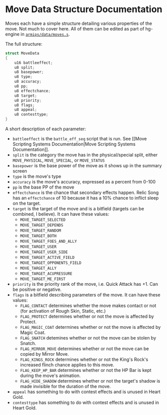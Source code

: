 # Move Data Structure Documentation
Moves each have a simple structure detailing various properties of the move.  Not much to cover here.  All of them can be edited as part of hg-engine in [``armips/data/moves.s``](https://github.com/BluRosie/hg-engine/blob/main/armips/data/moves.s).

The full structure:
```c
struct MoveData
{
    u16 battleeffect;
    u8 split;
    u8 basepower;
    u8 type;
    u8 accuracy;
    u8 pp;
    u8 effectchance;
    u8 target;
    u8 priority;
    u8 flags;
    u8 appeal;
    u8 contesttype;
}
```
A short description of each parameter:
- ``battleeffect`` is the ``battle_eff_seq`` script that is run.  See [[Move Scripting Systems Documentation|Move Scripting Systems Documentation]].
- ``split`` is the category the move has in the physical/special split, either ``MOVE_PHYSICAL``, ``MOVE_SPECIAL``, or ``MOVE_STATUS``
- ``basepower`` is the base power of the move as it shows up in the summary screen
- ``type`` is the move's type
- ``accuracy`` is the move's accuracy, expressed as a percent from 0-100
- ``pp`` is the base PP of the move
- ``effectchance`` is the chance that secondary effects happen.  Relic Song has an ``effectchance`` of 10 because it has a 10% chance to inflict sleep on the target.
- ``target`` is the target of the move and is a bitfield (targets can be combined, I believe).  It can have these values:
  - ``MOVE_TARGET_SELECTED``
  - ``MOVE_TARGET_DEPENDS``
  - ``MOVE_TARGET_RANDOM``
  - ``MOVE_TARGET_BOTH``
  - ``MOVE_TARGET_FOES_AND_ALLY``
  - ``MOVE_TARGET_USER``
  - ``MOVE_TARGET_USER_SIDE``
  - ``MOVE_TARGET_ACTIVE_FIELD``
  - ``MOVE_TARGET_OPPONENTS_FIELD``
  - ``MOVE_TARGET_ALLY``
  - ``MOVE_TARGET_ACUPRESSURE``
  - ``MOVE_TARGET_ME_FIRST``
- ``priority`` is the priority rank of the move, i.e. Quick Attack has +1.  Can be positive or negative.
- ``flags`` is a bitfield describing parameters of the move.  It can have these values:
  - ``FLAG_CONTACT`` determines whether the move makes contact or not (for activation of Rough Skin, Static, etc.)
  - ``FLAG_PROTECT`` determines whether or not the move is affected by Protect.
  - ``FLAG_MAGIC_COAT`` determines whether or not the move is affected by Magic Coat.
  - ``FLAG_SNATCH`` detemines whether or not the move can be stolen by Snatch.
  - ``FLAG_MIRROR_MOVE`` determines whether or not the move can be copied by Mirror Move.
  - ``FLAG_KINGS_ROCK`` determines whether or not the King's Rock's increased flinch chance applies to this move.
  - ``FLAG_KEEP_HP_BAR`` determines whether or not the HP Bar is kept during the move's animation.
  - ``FLAG_HIDE_SHADOW`` determines whether or not the target's shadow is made invisible for the duration of the move.
- ``appeal`` has something to do with contest effects and is unused in Heart Gold.
- ``contesttype`` has something to do with contest effects and is unused in Heart Gold.
